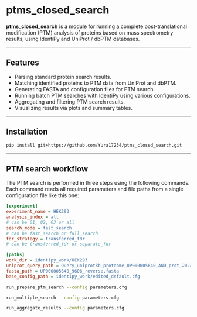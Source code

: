 # ptms_closed_search

**ptms_closed_search** is a module for running a complete post-translational modification (PTM) analysis of proteins based on mass spectrometry results, using IdentiPy and UniProt / dbPTM databases.

---

## Features

- Parsing standard protein search results.
- Matching identified proteins to PTM data from UniProt and dbPTM.
- Generating FASTA and configuration files for PTM search.
- Running batch PTM searches with IdentiPy using various configurations.
- Aggregating and filtering PTM search results.
- Visualizing results via plots and summary tables.

---
## Installation

```bash
pip install git+https://github.com/Yura17234/ptms_closed_search.git
```

---
## PTM search workflow
The PTM search is performed in three steps using the following commands. Each command reads all required parameters and file paths from a single configuration file like this one:

```ini
[experiment]
experiment_name = HEK293
analysis_index = all
# can be 01, 02, 03 or all
search_mode = fast_search
# can be fast_search or full_search
fdr_strategy = transferred_fdr
# can be transferred_fdr or separate_fdr

[paths]
work_dir = identipy_work/HEK293
uniprot_query_path = Query_uniprotkb_proteome_UP000005640_AND_prot_2024_07_27.txt
fasta_path = UP000005640_9606_reverse.fasta
base_config_path = identipy_work/edited_default.cfg
```

```bash
run_prepare_ptm_search --config parameters.cfg
```

```bash
run_multiple_search --config parameters.cfg
```

```bash
run_aggregate_results --config parameters.cfg
```